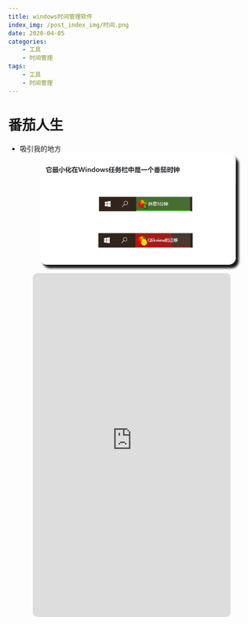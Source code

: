```yaml
---
title: windows时间管理软件
index_img: /post_index_img/时间.png
date: 2020-04-05
categories:
    - 工具
    - 时间管理
tags:
    - 工具
    - 时间管理
---
```


<style type="text/css">  
    body b,body strong{ color: #F07172; }
    .katex *{ color: #139f64; }
    html body img{ border-radius: 15px;box-shadow: 6px 7px 4px; }
    body .mord .cjk_fallback{ color: white; }
</style>


# 番茄人生

- 吸引我的地方
    <center>
    <img src="windows-%E6%97%B6%E9%97%B4%E7%AE%A1%E7%90%86%E8%BD%AF%E4%BB%B6/2020-04-05-09-46-18.png" width=400px/>
    <center>

<center>

<iframe name="uFrame" src="http://www.tomatolist.com/" width="80%" height="700px" scrolling=yes frameborder="0" style="border-radius: 10px"></iframe>

</center>